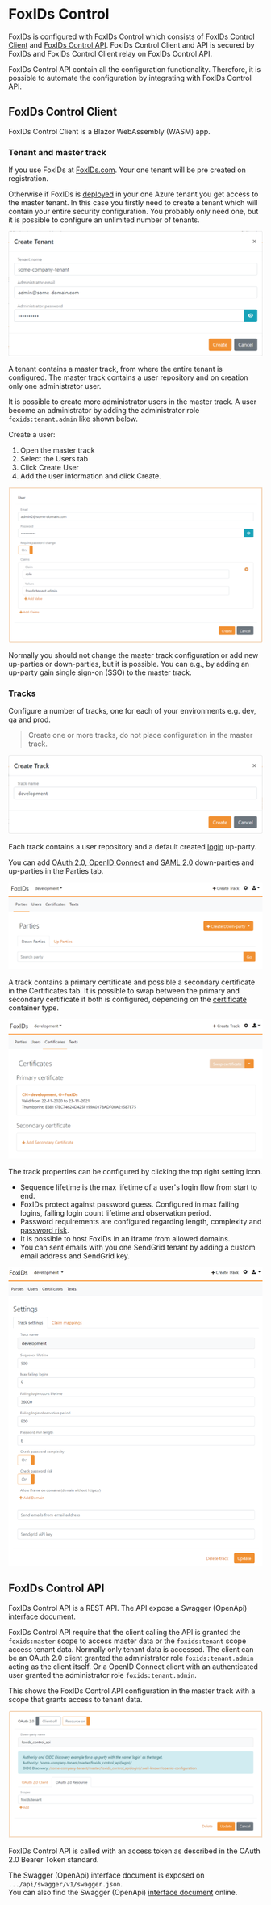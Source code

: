 # FoxIDs Control
FoxIDs is configured with FoxIDs Control which consists of [FoxIDs Control Client](#foxids-control-client) and [FoxIDs Control API](#foxids-control-api). FoxIDs Control Client and API is secured by FoxIDs and FoxIDs Control Client relay on FoxIDs Control API. 

FoxIDs Control API contain all the configuration functionality. Therefore, it is possible to automate the configuration by integrating with FoxIDs Control API.

## FoxIDs Control Client
FoxIDs Control Client is a Blazor WebAssembly (WASM) app.

### Tenant and master track
If you use FoxIDs at [FoxIDs.com](https://foxids.com). Your one tenant will be pre created on registration.

Otherwise if FoxIDs is [deployed](development.md) in your one Azure tenant you get access to the master tenant. In this case you firstly need to create a tenant which will contain your entire security configuration. You probably only need one, but it is possible to configure an unlimited number of tenants.  

![Configure tenants](images/configure-tenant.png)

A tenant contains a master track, from where the entire tenant is configured. The master track contains a user repository and on creation only one administrator user.

It is possible to create more administrator users in the master track. A user become an administrator by adding the administrator role `foxids:tenant.admin` like shown below.

Create a user:

1. Open the master track
2. Select the Users tab
3. Click Create User
4. Add the user information and click Create.

![Configure administrator user](images/configure-tenant-adminuser.png)

Normally you should not change the master track configuration or add new up-parties or down-parties, but it is possible. You can e.g., by adding an up-party gain single sign-on (SSO) to the master track. 

### Tracks
Configure a number of tracks, one for each of your environments e.g. dev, qa and prod.

> Create one or more tracks, do not place configuration in the master track.

![Configure tracks](images/configure-track.png)

Each track contains a user repository and a default created [login](login.md) up-party.

You can add [OAuth 2.0, OpenID Connect](oauth-2.0-oidc.md) and [SAML 2.0](saml-2.0.md) down-parties and up-parties in the Parties tab. 

![Configure down-parties and down-parties](images/configure-parties.png)

A track contains a primary certificate and possible a secondary certificate in the Certificates tab. It is possible to swap between the primary and secondary certificate if both is configured, depending on the [certificate](index.md#certificates) container type.

![Configure certificates](images/configure-certificate.png)

The track properties can be configured by clicking the top right setting icon. 

- Sequence lifetime is the max lifetime of a user's login flow from start to end.
- FoxIDs protect against password guess. Configured in max failing logins, failing login count lifetime and observation period.
- Password requirements are configured regarding length, complexity and [password risk](https://haveibeenpwned.com/Passwords).
- It is possible to host FoxIDs in an iframe from allowed domains.
- You can sent emails with you one SendGrid tenant by adding a custom email address and SendGrid key.

![Configure track settings](images/configure-track-setting.png)

## FoxIDs Control API
FoxIDs Control API is a REST API. The API expose a Swagger (OpenApi) interface document.

FoxIDs Control API require that the client calling the API is granted the `foxids:master` scope to access master data or the `foxids:tenant` scope access tenant data. Normally only tenant data is accessed.
The client can be an OAuth 2.0 client granted the administrator role `foxids:tenant.admin` acting as the client itself. Or a OpenID Connect client with an authenticated user granted the administrator role `foxids:tenant.admin`. 

This shows the FoxIDs Control API configuration in the master track with a scope that grants access to tenant data.

![Configure foxids_control_api](images/configure-foxids_control_api.png)

FoxIDs Control API is called with an access token as described in the OAuth 2.0 Bearer Token standard.

The Swagger (OpenApi) interface document is exposed on `.../api/swagger/v1/swagger.json`.  
You can also find the Swagger (OpenApi) [interface document](https://control.foxids.com/api/swagger/v1/swagger.json) online.

